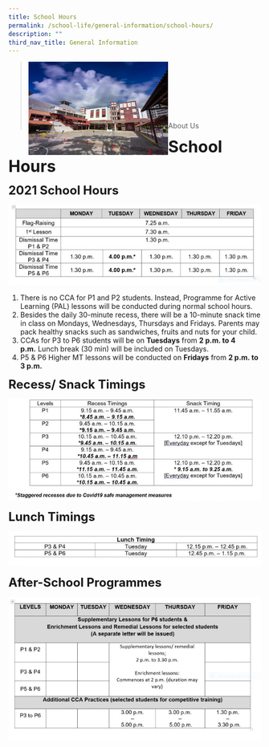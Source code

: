```yaml
---
title: School Hours
permalink: /school-life/general-information/school-hours/
description: ""
third_nav_title: General Information
---
```

><img src="/images/Picture-1-min.jpg"  
     style="width:60%"
			align="left"><br><br><br><br><br><br><br>
>About Us

**<font size=6>School Hours</font>**

**<font size=5>2021 School Hours</font>**

![](/images/About%20Us/School%20Hours%201.jpg)

1) There is no CCA for P1 and P2 students. Instead, Programme for Active Learning (PAL) lessons will be conducted during normal school hours.  
2) Besides the daily 30-minute recess, there will be a 10-minute snack time in class on Mondays, Wednesdays, Thursdays and Fridays. Parents may pack healthy snacks such as sandwiches, fruits and nuts for your child.  
3) CCAs for P3 to P6 students will be on **Tuesdays** from **2 p.m. to 4 p.m.** Lunch break (30 min) will be included on Tuesdays.  
4) P5 & P6 Higher MT lessons will be conducted on **Fridays** from **2 p.m. to 3 p.m.**

**<font size=5>Recess/ Snack Timings</font>**

![](/images/About%20Us/School%20Hours%202.jpg)

**<font size=5>Lunch Timings</font>**

![](/images/About%20Us/School%20Hours%203.jpg)

**<font size=5>After-School Programmes</font>**

![](/images/About%20Us/School%20Hours%204.jpg)